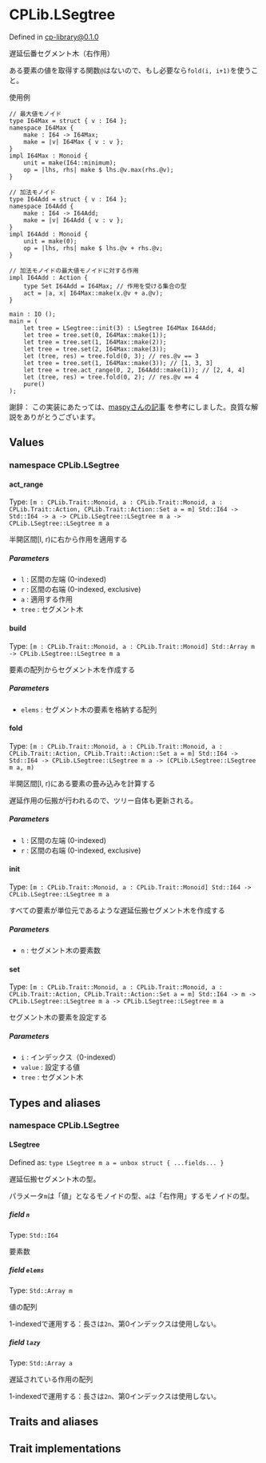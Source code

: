 # CPLib.LSegtree

Defined in cp-library@0.1.0

遅延伝番セグメント木（右作用）

ある要素の値を取得する関数`@`はないので、もし必要なら`fold(i, i+1)`を使うこと。

使用例
```
// 最大値モノイド
type I64Max = struct { v : I64 };
namespace I64Max {
    make : I64 -> I64Max;
    make = |v| I64Max { v : v };
}
impl I64Max : Monoid {
    unit = make(I64::minimum);
    op = |lhs, rhs| make $ lhs.@v.max(rhs.@v);
}

// 加法モノイド
type I64Add = struct { v : I64 };
namespace I64Add {
    make : I64 -> I64Add;
    make = |v| I64Add { v : v };
}
impl I64Add : Monoid {
    unit = make(0);
    op = |lhs, rhs| make $ lhs.@v + rhs.@v;
}

// 加法モノイドの最大値モノイドに対する作用
impl I64Add : Action {
    type Set I64Add = I64Max; // 作用を受ける集合の型
    act = |a, x| I64Max::make(x.@v + a.@v);
}

main : IO ();
main = (
    let tree = LSegtree::init(3) : LSegtree I64Max I64Add;
    let tree = tree.set(0, I64Max::make(1));
    let tree = tree.set(1, I64Max::make(2));
    let tree = tree.set(2, I64Max::make(3));
    let (tree, res) = tree.fold(0, 3); // res.@v == 3
    let tree = tree.set(1, I64Max::make(3)); // [1, 3, 3]
    let tree = tree.act_range(0, 2, I64Add::make(1)); // [2, 4, 4]
    let (tree, res) = tree.fold(0, 2); // res.@v == 4
    pure()
);
```

謝辞：
この実装にあたっては、[maspyさんの記事](https://maspypy.com/segment-tree-%e3%81%ae%e3%81%8a%e5%8b%89%e5%bc%b72) を参考にしました。良質な解説をありがとうございます。

## Values

### namespace CPLib.LSegtree

#### act_range

Type: `[m : CPLib.Trait::Monoid, a : CPLib.Trait::Monoid, a : CPLib.Trait::Action, CPLib.Trait::Action::Set a = m] Std::I64 -> Std::I64 -> a -> CPLib.LSegtree::LSegtree m a -> CPLib.LSegtree::LSegtree m a`

半開区間[l, r)に右から作用を適用する

##### Parameters

- `l` : 区間の左端 (0-indexed)
- `r` : 区間の右端 (0-indexed, exclusive)
- `a` : 適用する作用
- `tree` : セグメント木

#### build

Type: `[m : CPLib.Trait::Monoid, a : CPLib.Trait::Monoid] Std::Array m -> CPLib.LSegtree::LSegtree m a`

要素の配列からセグメント木を作成する

##### Parameters

- `elems` : セグメント木の要素を格納する配列

#### fold

Type: `[m : CPLib.Trait::Monoid, a : CPLib.Trait::Monoid, a : CPLib.Trait::Action, CPLib.Trait::Action::Set a = m] Std::I64 -> Std::I64 -> CPLib.LSegtree::LSegtree m a -> (CPLib.LSegtree::LSegtree m a, m)`

半開区間[l, r)にある要素の畳み込みを計算する

遅延作用の伝搬が行われるので、ツリー自体も更新される。

##### Parameters

- `l` : 区間の左端 (0-indexed)
- `r` : 区間の右端 (0-indexed, exclusive)

#### init

Type: `[m : CPLib.Trait::Monoid, a : CPLib.Trait::Monoid] Std::I64 -> CPLib.LSegtree::LSegtree m a`

すべての要素が単位元であるような遅延伝搬セグメント木を作成する

##### Parameters

- `n` : セグメント木の要素数

#### set

Type: `[m : CPLib.Trait::Monoid, a : CPLib.Trait::Monoid, a : CPLib.Trait::Action, CPLib.Trait::Action::Set a = m] Std::I64 -> m -> CPLib.LSegtree::LSegtree m a -> CPLib.LSegtree::LSegtree m a`

セグメント木の要素を設定する

##### Parameters

- `i` : インデックス（0-indexed）
- `value` : 設定する値
- `tree` : セグメント木

## Types and aliases

### namespace CPLib.LSegtree

#### LSegtree

Defined as: `type LSegtree m a = unbox struct { ...fields... }`

遅延伝搬セグメント木の型。

パラメータ`m`は「値」となるモノイドの型、`a`は「右作用」するモノイドの型。

##### field `n`

Type: `Std::I64`

要素数

##### field `elems`

Type: `Std::Array m`

値の配列

1-indexedで運用する：長さは`2n`、第0インデックスは使用しない。

##### field `lazy`

Type: `Std::Array a`

遅延されている作用の配列

1-indexedで運用する：長さは`2n`、第0インデックスは使用しない。

## Traits and aliases

## Trait implementations